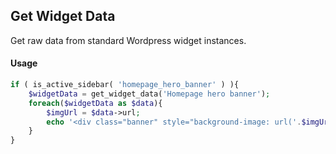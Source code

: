 ## Get Widget Data

Get raw data from standard Wordpress widget instances.

#### Usage

```php
if ( is_active_sidebar( 'homepage_hero_banner' ) ){
    $widgetData = get_widget_data('Homepage hero banner');
    foreach($widgetData as $data){
        $imgUrl = $data->url;
        echo '<div class="banner" style="background-image: url('.$imgUrl.');"></div>';
    }
}
```
